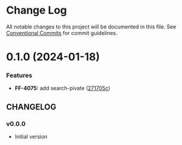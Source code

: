 # Change Log

All notable changes to this project will be documented in this file.
See [Conventional Commits](https://conventionalcommits.org) for commit guidelines.

# 0.1.0 (2024-01-18)


### Features

* **FF-4075:** add search-pivate ([271705c](https://github.com/cloud-ru-tech/snack-uikit/commit/271705c3309a03b18046bc3487fbabebf0ff67b6))





## CHANGELOG

### v0.0.0

- Initial version
